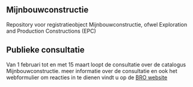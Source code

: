 ## Mijnbouwconstructie
Repository voor registratieobject Mijnbouwconstructie, ofwel Exploration and Production Constructions (EPC) 

## Publieke consultatie
Van 1 februari tot en met 15 maart loopt de consultatie over de catalogus Mijnbouwconstructie. meer informatie over de consultatie en ook het webformulier om reacties in te dienen vindt u op de [BRO website][1]


[1]: https://basisregistratieondergrond.nl/inhoud-bro/registratieobjecten/standaarden/publieke-consultaties/